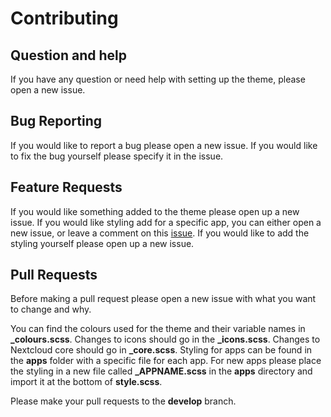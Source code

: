 # Contributing

## Question and help

If you have any question or need help with setting up the theme, please open a new issue.

## Bug Reporting

If you would like to report a bug please open a new issue. If you would like to fix the bug yourself please specify it in the issue.

## Feature Requests

If you would like something added to the theme please open up a new issue. If you would like styling add for a specific app, you can either open a new issue, or leave a comment on this [issue](https://github.com/mwalbeck/nextcloud-breeze-dark/issues/2). If you would like to add the styling yourself please open up a new issue.

## Pull Requests

Before making a pull request please open a new issue with what you want to change and why.

You can find the colours used for the theme and their variable names in **_colours.scss**. Changes to icons should go in the **_icons.scss**. Changes to Nextcloud core should go in **_core.scss**. Styling for apps can be found in the **apps** folder with a specific file for each app. For new apps please place the styling in a new file called **_APPNAME.scss** in the **apps** directory and import it at the bottom of **style.scss**.

Please make your pull requests to the **develop** branch.
